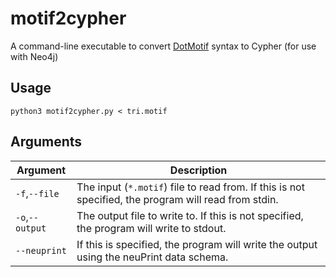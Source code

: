 # motif2cypher

A command-line executable to convert [DotMotif](https://github.com/aplbrain/dotmotif) syntax to Cypher (for use with Neo4j)

## Usage

```shell
python3 motif2cypher.py < tri.motif
```

## Arguments

| Argument        | Description                                                                                          |
| --------------- | ---------------------------------------------------------------------------------------------------- |
| `-f`,`--file`   | The input (`*.motif`) file to read from. If this is not specified, the program will read from stdin. |
| `-o`,`--output` | The output file to write to. If this is not specified, the program will write to stdout.             |
| `--neuprint`    | If this is specified, the program will write the output using the neuPrint data schema.              |
